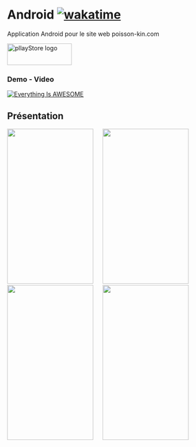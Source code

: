 # Android [![wakatime](https://wakatime.com/badge/github/josue-lubaki/FishApp-Android.svg)](https://wakatime.com/badge/github/josue-lubaki/FishApp-Android)
 Application Android pour le site web poisson-kin.com
 
 <a href="https://play.google.com/store/apps/details?id=ca.josue.fishapp"  rel="noopener noreferrer" target="_blank">
    <img src="https://images.squarespace-cdn.com/content/v1/6089653d9b3d423216d4fc70/1619912777616-MZTU900VIV41A3V2KLMQ/GooglePLay.png" 
         alt="pllayStore logo"
         width="150"
         height="50"/>
  </a>

### Demo - Video
[![Everything Is AWESOME](https://videoapi-muybridge.vimeocdn.com/animated-thumbnails/image/efe79b04-4f7e-4f85-8a40-3c9160f56473.gif?ClientID=vimeo-core-prod&Date=1641317527&Signature=729af75481adc23211acbc5163b23b02e6cf496c)](https://youtu.be/oz61vSAugws "Application PSK")
## Présentation
<img src="https://imgur.com/7jBjl6c.png" width=200 height=360 /> &emsp;
<img src="https://imgur.com/VNONXNS.png" width=200 height=360 /> &emsp;
<img src="https://imgur.com/odLaVSp.png" width=200 height=360 /> &emsp;
<img src="https://imgur.com/229JRNX.png" width=200 height=360 />
